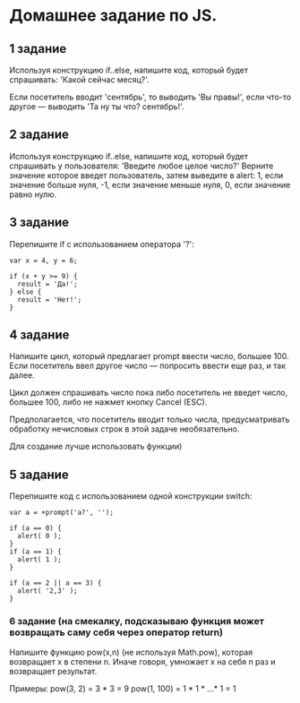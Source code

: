 # Домашнее задание по JS.

## 1 задание

Используя конструкцию if..else, напишите код, который будет спрашивать: 'Какой сейчас месяц?'.

Если посетитель вводит 'сентябрь', то выводить 'Вы правы!', если что-то другое — выводить 'Та ну ты что? сентябрь!'.

## 2 задание

Используя конструкцию if..else, напишите код, который будет спрашивать у пользователя: 'Введите любое целое число?'
Верните значение которое введет пользователь, затем выведите в alert: 1, если значение больше нуля, -1, если значение меньше нуля, 0, если значение равно нулю.

## 3 задание

Перепишите if с использованием оператора '?':

```
var x = 4, y = 6;

if (x + y >= 9) {
  result = 'Да!';
} else {
  result = 'Нет!';
}
```
## 4 задание

Напишите цикл, который предлагает prompt ввести число, большее 100. Если посетитель ввел другое число — попросить ввести еще раз, и так далее.

Цикл должен спрашивать число пока либо посетитель не введет число, большее 100, либо не нажмет кнопку Cancel (ESC).

Предполагается, что посетитель вводит только числа, предусматривать обработку нечисловых строк в этой задаче необязательно.

Для создание лучше использовать функции)

## 5 задание

Перепишите код с использованием одной конструкции switch:

```
var a = +prompt('a?', '');

if (a == 0) {
  alert( 0 );
}
if (a == 1) {
  alert( 1 );
}

if (a == 2 || a == 3) {
  alert( '2,3' );
}
```

### 6 задание (на смекалку, подсказываю функция может возвращать саму себя через оператор return)

Напишите функцию pow(x,n) (не используя Math.pow), которая возвращает x в степени n. Иначе говоря, умножает x на себя n раз и возвращает результат.

Примеры:
pow(3, 2) = 3 * 3 = 9
pow(1, 100) = 1 * 1 * ...* 1 = 1

